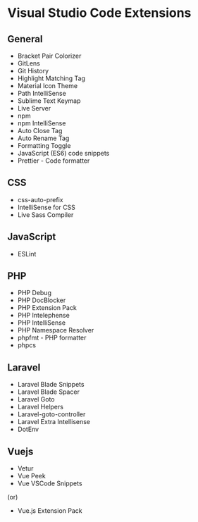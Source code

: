 # Visual Studio Code Extensions

## General

- Bracket Pair Colorizer
- GitLens
- Git History
- Highlight Matching Tag
- Material Icon Theme
- Path IntelliSense
- Sublime Text Keymap
- Live Server
- npm
- npm IntelliSense
- Auto Close Tag
- Auto Rename Tag
- Formatting Toggle
- JavaScript (ES6) code snippets
- Prettier - Code formatter

## CSS

- css-auto-prefix
- IntelliSense for CSS
- Live Sass Compiler

## JavaScript

- ESLint

## PHP

- PHP Debug
- PHP DocBlocker
- PHP Extension Pack
- PHP Intelephense
- PHP IntelliSense
- PHP Namespace Resolver
- phpfmt - PHP formatter
- phpcs

## Laravel

- Laravel Blade Snippets
- Laravel Blade Spacer
- Laravel Goto
- Laravel Helpers
- Laravel-goto-controller
- Laravel Extra Intellisense
- DotEnv

## Vuejs

- Vetur
- Vue Peek
- Vue VSCode Snippets

(or)

- Vue.js Extension Pack
